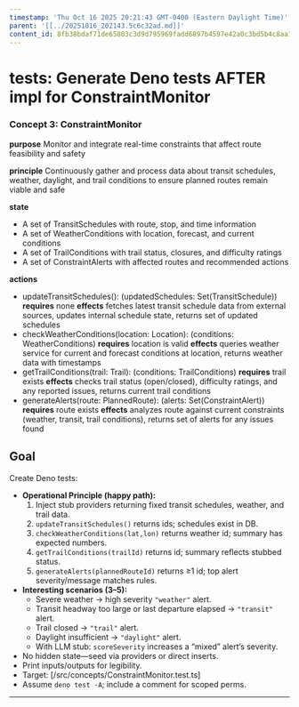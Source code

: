 ```yaml
---
timestamp: 'Thu Oct 16 2025 20:21:43 GMT-0400 (Eastern Daylight Time)'
parent: '[[../20251016_202143.5c6c32ad.md]]'
content_id: 8fb38bdaf71de65803c3d9d795969fadd6897b4597e42a0c3bd5b4c8aa17730b
---
```


# tests: Generate Deno tests AFTER impl for ConstraintMonitor

### Concept 3: ConstraintMonitor

**purpose** Monitor and integrate real-time constraints that affect route feasibility and safety

**principle** Continuously gather and process data about transit schedules, weather, daylight, and trail conditions to ensure planned routes remain viable and safe

**state**

* A set of TransitSchedules with route, stop, and time information
* A set of WeatherConditions with location, forecast, and current conditions
* A set of TrailConditions with trail status, closures, and difficulty ratings
* A set of ConstraintAlerts with affected routes and recommended actions

**actions**

* updateTransitSchedules(): (updatedSchedules: Set(TransitSchedule))
  **requires** none
  **effects** fetches latest transit schedule data from external sources, updates internal schedule state, returns set of updated schedules
* checkWeatherConditions(location: Location): (conditions: WeatherConditions)
  **requires** location is valid
  **effects** queries weather service for current and forecast conditions at location, returns weather data with timestamps
* getTrailConditions(trail: Trail): (conditions: TrailConditions)
  **requires** trail exists
  **effects** checks trail status (open/closed), difficulty ratings, and any reported issues, returns current trail conditions
* generateAlerts(route: PlannedRoute): (alerts: Set(ConstraintAlert))
  **requires** route exists
  **effects** analyzes route against current constraints (weather, transit, trail conditions), returns set of alerts for any issues found

## Goal

Create Deno tests:

* **Operational Principle (happy path):**
  1. Inject stub providers returning fixed transit schedules, weather, and trail data.
  2. `updateTransitSchedules()` returns ids; schedules exist in DB.
  3. `checkWeatherConditions(lat,lon)` returns weather id; summary has expected numbers.
  4. `getTrailConditions(trailId)` returns id; summary reflects stubbed status.
  5. `generateAlerts(plannedRouteId)` returns ≥1 id; top alert severity/message matches rules.
* **Interesting scenarios (3–5):**
  * Severe weather → high severity `"weather"` alert.
  * Transit headway too large or last departure elapsed → `"transit"` alert.
  * Trail closed → `"trail"` alert.
  * Daylight insufficient → `"daylight"` alert.
  * With LLM stub: `scoreSeverity` increases a “mixed” alert’s severity.
* No hidden state—seed via providers or direct inserts.
* Print inputs/outputs for legibility.
* Target: \[/src/concepts/ConstraintMonitor.test.ts]
* Assume `deno test -A`; include a comment for scoped perms.

***
